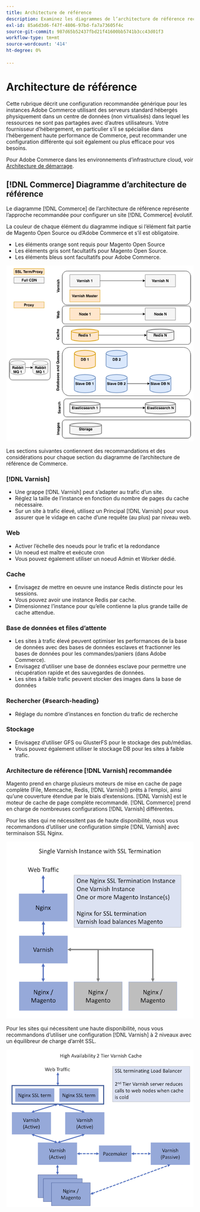 ```yaml
---
title: Architecture de référence
description: Examinez les diagrammes de l’architecture de référence recommandée pour les déploiements Adobe Commerce.
exl-id: 85a6d3d6-f47f-4806-97bd-fa7a73605f4c
source-git-commit: 987d65b52437fbd21f41600bb5741b3cc43d01f3
workflow-type: tm+mt
source-wordcount: '414'
ht-degree: 0%

---
```


# Architecture de référence

Cette rubrique décrit une configuration recommandée générique pour les instances Adobe Commerce utilisant des serveurs standard hébergés physiquement dans un centre de données (non virtualisés) dans lequel les ressources ne sont pas partagées avec d’autres utilisateurs. Votre fournisseur d’hébergement, en particulier s’il se spécialise dans l’hébergement haute performance de Commerce, peut recommander une configuration différente qui soit également ou plus efficace pour vos besoins.

Pour Adobe Commerce dans les environnements d’infrastructure cloud, voir [Architecture de démarrage](https://experienceleague.adobe.com/fr/docs/commerce-cloud-service/user-guide/architecture/starter-architecture).

## [!DNL Commerce] Diagramme d’architecture de référence

Le diagramme [!DNL Commerce] de l’architecture de référence représente l’approche recommandée pour configurer un site [!DNL Commerce] évolutif.

La couleur de chaque élément du diagramme indique si l’élément fait partie de Magento Open Source ou d’Adobe Commerce et s’il est obligatoire.

* Les éléments orange sont requis pour Magento Open Source
* Les éléments gris sont facultatifs pour Magento Open Source.
* Les éléments bleus sont facultatifs pour Adobe Commerce.

![ Diagramme d’architecture de référence Commerce](../assets/performance/images/ref-architecture-2.3.png)

Les sections suivantes contiennent des recommandations et des considérations pour chaque section du diagramme de l’architecture de référence de Commerce.

### [!DNL Varnish]

* Une grappe [!DNL Varnish] peut s’adapter au trafic d’un site.
* Réglez la taille de l’instance en fonction du nombre de pages du cache nécessaire.
* Sur un site à trafic élevé, utilisez un Principal [!DNL Varnish] pour vous assurer que le vidage en cache d’une requête (au plus) par niveau web.

### Web

* Activer l’échelle des noeuds pour le trafic et la redondance
* Un noeud est maître et exécute cron
* Vous pouvez également utiliser un noeud Admin et Worker dédié.

### Cache

* Envisagez de mettre en oeuvre une instance Redis distincte pour les sessions.
* Vous pouvez avoir une instance Redis par cache.
* Dimensionnez l’instance pour qu’elle contienne la plus grande taille de cache attendue.

### Base de données et files d’attente

* Les sites à trafic élevé peuvent optimiser les performances de la base de données avec des bases de données esclaves et fractionner les bases de données pour les commandes/paniers (dans Adobe Commerce).
* Envisagez d’utiliser une base de données esclave pour permettre une récupération rapide et des sauvegardes de données.
* Les sites à faible trafic peuvent stocker des images dans la base de données

### Rechercher {#search-heading}

* Réglage du nombre d’instances en fonction du trafic de recherche

### Stockage

* Envisagez d’utiliser GFS ou GlusterFS pour le stockage des pub/médias.
* Vous pouvez également utiliser le stockage DB pour les sites à faible trafic.

### Architecture de référence [!DNL Varnish] recommandée

Magento prend en charge plusieurs moteurs de mise en cache de page complète (File, Memcache, Redis, [!DNL Varnish]) prêts à l’emploi, ainsi qu’une couverture étendue par le biais d’extensions. [!DNL Varnish] est le moteur de cache de page complète recommandé.  [!DNL Commerce] prend en charge de nombreuses configurations [!DNL Varnish] différentes.

Pour les sites qui ne nécessitent pas de haute disponibilité, nous vous recommandons d’utiliser une configuration simple [!DNL Varnish] avec terminaison SSL Nginx.

![Configuration simple [!DNL Varnish] avec arrêt SSL](../assets/performance/images/single-varnish-with-ssl-termination.png)

Pour les sites qui nécessitent une haute disponibilité, nous vous recommandons d’utiliser une configuration [!DNL Varnish] à 2 niveaux avec un équilibreur de charge d’arrêt SSL.

![ Configuration à deux niveaux haute disponibilité [!DNL Varnish] avec SSL arrêtant l&#39;équilibreur de charge](../assets/performance/images/ha-2-tier-varnish-with-ssl-term-load-balancer.png)
